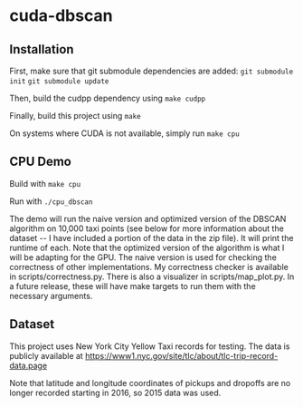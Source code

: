 # cuda-dbscan
## Installation
First, make sure that git submodule dependencies are added:
`git submodule init`
`git submodule update`

Then, build the cudpp dependency using
`make cudpp`

Finally, build this project using
`make`

On systems where CUDA is not available, simply run
`make cpu`

## CPU Demo
Build with `make cpu`

Run with `./cpu_dbscan`

The demo will run the naive version and optimized version of the 
DBSCAN algorithm on 10,000 taxi points (see below for more information 
about the dataset -- I have included a portion of the data in the zip file).
It will print the runtime of each. Note that the optimized version of the 
algorithm is what I will be adapting for the GPU. The naive version
is used for checking the correctness of other implementations. My 
correctness checker is available in scripts/correctness.py. There is also
a visualizer in scripts/map_plot.py. In a future release, these will have 
make targets to run them with the necessary arguments.

## Dataset
This project uses New York City Yellow Taxi records for testing.
The data is publicly available at https://www1.nyc.gov/site/tlc/about/tlc-trip-record-data.page

Note that latitude and longitude coordinates of pickups and dropoffs
are no longer recorded starting in 2016, so 2015 data was used.
